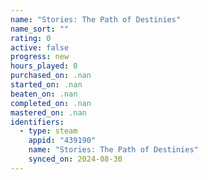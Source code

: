 ```yaml
---
name: "Stories: The Path of Destinies"
name_sort: ""
rating: 0
active: false
progress: new
hours_played: 0
purchased_on: .nan
started_on: .nan
beaten_on: .nan
completed_on: .nan
mastered_on: .nan
identifiers:
  - type: steam
    appid: "439190"
    name: "Stories: The Path of Destinies"
    synced_on: 2024-08-30
---
```

